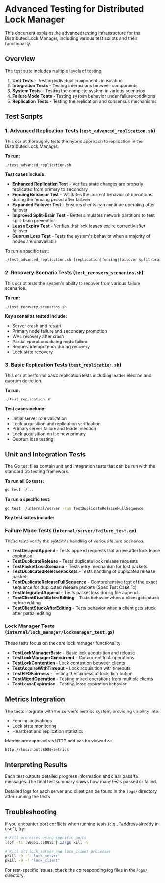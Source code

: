 # Advanced Testing for Distributed Lock Manager

This document explains the advanced testing infrastructure for the Distributed Lock Manager, including various test scripts and their functionality.

## Overview

The test suite includes multiple levels of testing:

1. **Unit Tests** - Testing individual components in isolation
2. **Integration Tests** - Testing interactions between components
3. **System Tests** - Testing the complete system in various scenarios
4. **Failure Mode Tests** - Testing system behavior under failure conditions
5. **Replication Tests** - Testing the replication and consensus mechanisms

## Test Scripts

### 1. Advanced Replication Tests (`test_advanced_replication.sh`)

This script thoroughly tests the hybrid approach to replication in the Distributed Lock Manager.

**To run:**
```bash
./test_advanced_replication.sh
```

**Test cases include:**
- **Enhanced Replication Test** - Verifies state changes are properly replicated from primary to secondary
- **Fencing Behavior Test** - Validates the correct behavior of operations during the fencing period after failover
- **Expanded Failover Test** - Ensures clients can continue operating after failover
- **Improved Split-Brain Test** - Better simulates network partitions to test split-brain prevention
- **Lease Expiry Test** - Verifies that lock leases expire correctly after failover
- **Quorum Loss Test** - Tests the system's behavior when a majority of nodes are unavailable

To run a specific test:
```bash
./test_advanced_replication.sh [replication|fencing|failover|split-brain|lease-expiry|quorum-loss]
```

### 2. Recovery Scenario Tests (`test_recovery_scenarios.sh`)

This script tests the system's ability to recover from various failure scenarios.

**To run:**
```bash
./test_recovery_scenarios.sh
```

**Key scenarios tested include:**
- Server crash and restart
- Primary node failure and secondary promotion
- WAL recovery after crash
- Partial operations during node failure
- Request idempotency during recovery
- Lock state recovery

### 3. Basic Replication Tests (`test_replication.sh`)

This script performs basic replication tests including leader election and quorum detection.

**To run:**
```bash
./test_replication.sh
```

**Test cases include:**
- Initial server role validation
- Lock acquisition and replication verification
- Primary server failure and leader election
- Lock acquisition on the new primary
- Quorum loss testing

## Unit and Integration Tests

The Go test files contain unit and integration tests that can be run with the standard Go testing framework.

**To run all Go tests:**
```bash
go test ./...
```

**To run a specific test:**
```bash
go test ./internal/server -run TestDuplicateReleaseFullSequence
```

**Key test suites include:**

### Failure Mode Tests (`internal/server/failure_test.go`)

These tests verify the system's handling of various failure scenarios:

- **TestDelayedAppend** - Tests append requests that arrive after lock lease expiration
- **TestDuplicateRelease** - Tests duplicate lock release requests
- **TestPacketLossScenario** - Tests retry mechanism for lost packets
- **TestDuplicatedReleasePackets** - Tests handling of duplicated release packets
- **TestDuplicateReleaseFullSequence** - Comprehensive test of the exact sequence for duplicated release packets (Spec Test Case 1c)
- **TestIntegratedAppend** - Tests packet loss during file appends
- **TestClientStuckBeforeEditing** - Tests behavior when a client gets stuck before editing
- **TestClientStuckAfterEditing** - Tests behavior when a client gets stuck after partial editing

### Lock Manager Tests (`internal/lock_manager/lockmanager_test.go`)

These tests focus on the core lock manager functionality:

- **TestLockManagerBasic** - Basic lock acquisition and release
- **TestLockManagerConcurrent** - Concurrent lock operations
- **TestLockContention** - Lock contention between clients
- **TestAcquireWithTimeout** - Lock acquisition with timeouts
- **TestFIFOFairness** - Testing the fairness of lock distribution
- **TestMixedOperation** - Testing mixed operations from multiple clients
- **TestLeaseExpiration** - Testing lease expiration behavior

## Metrics Integration

The tests integrate with the server's metrics system, providing visibility into:
- Fencing activations
- Lock state monitoring
- Heartbeat and replication statistics

Metrics are exposed via HTTP and can be viewed at:
```
http://localhost:8080/metrics
```

## Interpreting Results

Each test outputs detailed progress information and clear pass/fail messages. The final test summary shows how many tests passed or failed.

Detailed logs for each server and client can be found in the `logs/` directory after running the tests.

## Troubleshooting

If you encounter port conflicts when running tests (e.g., "address already in use"), try:

```bash
# Kill processes using specific ports
lsof -ti :50051,:50052 | xargs kill -9

# Kill all lock_server and lock_client processes
pkill -9 -f "lock_server"
pkill -9 -f "lock_client"
```

For test-specific issues, check the corresponding log files in the `logs/` directory. 